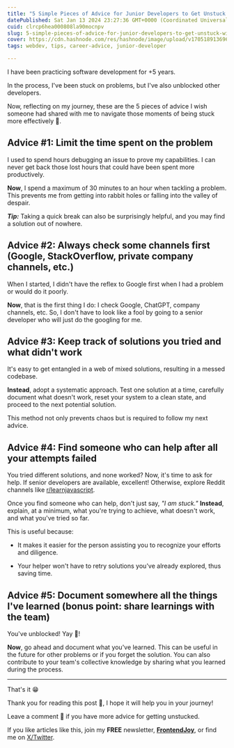 ```yaml
---
title: "5 Simple Pieces of Advice for Junior Developers to Get Unstuck Without Looking Or Feeling Foolish 🙈"
datePublished: Sat Jan 13 2024 23:27:36 GMT+0000 (Coordinated Universal Time)
cuid: clrcp6hea000808la90mocnpv
slug: 5-simple-pieces-of-advice-for-junior-developers-to-get-unstuck-without-looking-or-feeling-foolish
cover: https://cdn.hashnode.com/res/hashnode/image/upload/v1705189136968/ef2c8e92-d55d-4a16-a033-e6bf1be02393.jpeg
tags: webdev, tips, career-advice, junior-developer

---
```


I have been practicing software development for +5 years.

In the process, I've been stuck on problems, but I've also unblocked other developers.

Now, reflecting on my journey, these are the 5 pieces of advice I wish someone had shared with me to navigate those moments of being stuck more effectively 🧠.

## Advice #1: Limit the time spent on the problem

I used to spend hours debugging an issue to prove my capabilities. I can never get back those lost hours that could have been spent more productively.

**Now**, I spend a maximum of 30 minutes to an hour when tackling a problem. This prevents me from getting into rabbit holes or falling into the valley of despair.

**_Tip:_** Taking a quick break can also be surprisingly helpful, and you may find a solution out of nowhere.

## Advice #2: Always check some channels first (Google, StackOverflow, private company channels, etc.)

When I started, I didn't have the reflex to Google first when I had a problem or would do it poorly.

**Now**, that is the first thing I do: I check Google, ChatGPT, company channels, etc. So, I don't have to look like a fool by going to a senior developer who will just do the googling for me.

## Advice #3: Keep track of solutions you tried and what didn't work

It's easy to get entangled in a web of mixed solutions, resulting in a messed codebase.

**Instead**, adopt a systematic approach. Test one solution at a time, carefully document what doesn't work, reset your system to a clean state, and proceed to the next potential solution.

This method not only prevents chaos but is required to follow my next advice.

## Advice #4: Find someone who can help after all your attempts failed

You tried different solutions, and none worked? Now, it's time to ask for help. If senior developers are available, excellent! Otherwise, explore Reddit channels like [r/learnjavascript](https://www.reddit.com/r/learnjavascript/).

Once you find someone who can help, don't just say, _"I am stuck."_ **Instead**, explain, at a minimum, what you're trying to achieve, what doesn't work, and what you've tried so far.

This is useful because:

- It makes it easier for the person assisting you to recognize your efforts and diligence.

- Your helper won't have to retry solutions you've already explored, thus saving time.

## Advice #5: Document somewhere all the things I've learned (bonus point: share learnings with the team)

You've unblocked! Yay 🎉!

**Now**, go ahead and document what you've learned. This can be useful in the future for other problems or if you forget the solution. You can also contribute to your team's collective knowledge by sharing what you learned during the process.

---

That's it 😁

Thank you for reading this post 🙏, I hope it will help you in your journey!

Leave a comment 📩 if you have more advice for getting unstucked.

If you like articles like this, join my **FREE** newsletter, **[FrontendJoy](https://ndeyefatoudiop.substack.com/)**, or find me on [X/Twitter](https://twitter.com/_ndeyefatoudiop).


